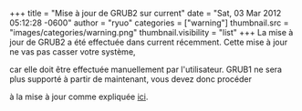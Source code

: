 +++
title = "Mise à jour de GRUB2 sur current"
date = "Sat, 03 Mar 2012 05:12:28 -0600"
author = "ryuo"
categories = ["warning"]
thumbnail.src = "images/categories/warning.png"
thumbnail.visibility = "list"
+++
La mise à jour de GRUB2 a été effectuée dans current récemment. Cette mise à jour ne vas pas casser votre système,  

 car elle doit être effectuée manuellement par l'utilisateur. GRUB1 ne sera plus supporté à partir de maintenant, vous devez donc procéder  

 à la mise à jour comme expliquée [ici](/docs/upgrade.html#_grub2_upgrade).  

